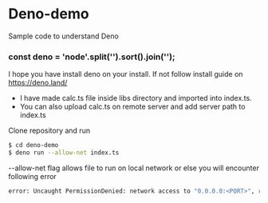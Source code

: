# Deno-demo
Sample code to understand Deno

### const deno = 'node'.split('').sort().join('');

I hope you have install deno on your install. If not follow install guide on https://deno.land/

- I have made calc.ts file inside libs directory and imported into index.ts. 
- You can also upload calc.ts on remote server and add server path to index.ts

Clone repository and run 

```sh
$ cd deno-demo
$ deno run --allow-net index.ts
```
--allow-net flag allows file to run on local network or else you will encounter following error
```sh
error: Uncaught PermissionDenied: network access to "0.0.0.0:<PORT>", run again with the --allow-net flag
```

